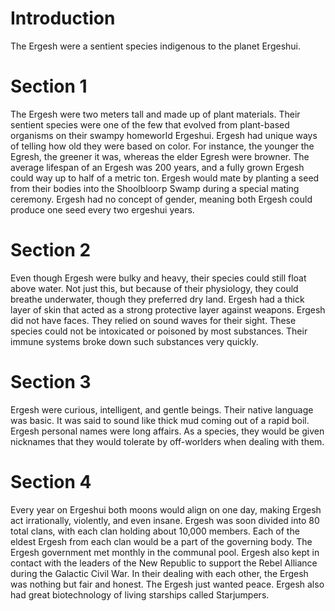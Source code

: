 # Introduction
The Ergesh were a sentient species indigenous to the planet Ergeshui.

# Section 1
The Ergesh were two meters tall and made up of plant materials.
Their sentient species were one of the few that evolved from plant-based organisms on their swampy homeworld Ergeshui.
Ergesh had unique ways of telling how old they were based on color.
For instance, the younger the Egresh, the greener it was, whereas the elder Egresh were browner.
The average lifespan of an Ergesh was 200 years, and a fully grown Ergesh could way up to half of a metric ton.
Ergesh would mate by planting a seed from their bodies into the Shoolbloorp Swamp during a special mating ceremony.
Ergesh had no concept of gender, meaning both Ergesh could produce one seed every two ergeshui years.



# Section 2
Even though Ergesh were bulky and heavy, their species could still float above water.
Not just this, but because of their physiology, they could breathe underwater, though they preferred dry land.
Ergesh had a thick layer of skin that acted as a strong protective layer against weapons.
Ergesh did not have faces.
They relied on sound waves for their sight.
These species could not be intoxicated or poisoned by most substances.
Their immune systems broke down such substances very quickly.



# Section 3
Ergesh were curious, intelligent, and gentle beings.
Their native language was basic.
It was said to sound like thick mud coming out of a rapid boil.
Ergesh personal names were long affairs.
As a species, they would be given nicknames that they would tolerate by off-worlders when dealing with them.



# Section 4
Every year on Ergeshui both moons would align on one day, making Ergesh act irrationally, violently, and even insane.
Ergesh was soon divided into 80 total clans, with each clan holding about 10,000 members.
Each of the eldest Ergesh from each clan would be a part of the governing body.
The Ergesh government met monthly in the communal pool.
Ergesh also kept in contact with the leaders of the New Republic to support the Rebel Alliance during the Galactic Civil War.
In their dealing with each other, the Ergesh was nothing but fair and honest.
The Ergesh just wanted peace.
Ergesh also had great biotechnology of living starships called Starjumpers.